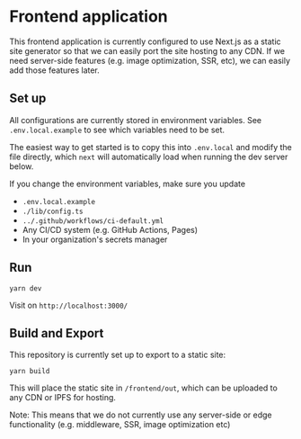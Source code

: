 # Frontend application

This frontend application is currently configured to use Next.js as a static site generator so that we can easily port the site hosting to any CDN. If we need server-side features (e.g. image optimization, SSR, etc), we can easily add those features later.

## Set up

All configurations are currently stored in environment variables.
See `.env.local.example` to see which variables need to be set.

The easiest way to get started is to copy this into `.env.local` and modify the file directly, which `next` will automatically load when running the dev server below.

If you change the environment variables, make sure you update

- `.env.local.example`
- `./lib/config.ts`
- `../.github/workflows/ci-default.yml`
- Any CI/CD system (e.g. GitHub Actions, Pages)
- In your organization's secrets manager

## Run

```
yarn dev
```

Visit on `http://localhost:3000/`

## Build and Export

This repository is currently set up to export to a static site:

```
yarn build
```

This will place the static site in `/frontend/out`, which can be uploaded to any CDN or IPFS for hosting.

Note: This means that we do not currently use any server-side or edge functionality (e.g. middleware, SSR, image optimization etc)
